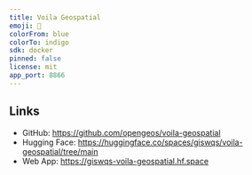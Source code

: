 ```yaml
---
title: Voila Geospatial
emoji: 🦀
colorFrom: blue
colorTo: indigo
sdk: docker
pinned: false
license: mit
app_port: 8866
---
```


## Links

- GitHub: <https://github.com/opengeos/voila-geospatial>
- Hugging Face: <https://huggingface.co/spaces/giswqs/voila-geospatial/tree/main>
- Web App: <https://giswqs-voila-geospatial.hf.space>
